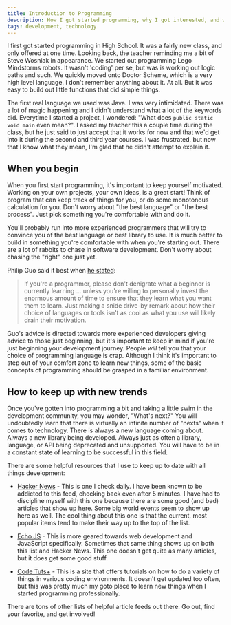```yaml
---
title: Introduction to Programming
description: How I got started programming, why I got interested, and why I continue to program
tags: development, technology
---
```


I first got started programming in High School. It was a fairly new class, and
only offered at one time. Looking back, the teacher reminding me a bit of Steve
Wosniak in appearance. We started out programming Lego Mindstorms robots. It
wasn't 'coding' per se, but was is working out logic paths and such. We quickly
moved onto Doctor Scheme, which is a very high level language. I don't remember
anything about it. At all. But it was easy to build out little functions that
did simple things.

The first real language we used was Java. I was very intimidated. There was a
lot of magic happening and I didn't understand what a lot of the keywords did.
Everytime I started a project, I wondered: "What does `public static void main`
even mean?". I asked my teacher this a couple time during the class, but he just
said to just accept that it works for now and that we'd get into it during the
second and third year courses. I was frustrated, but now that I know what they
mean, I'm glad that he didn't attempt to explain it.

## When you begin

When you first start programming, it's important to keep yourself motivated.
Working on your own projects, your own ideas, is a great start! Think of
program that can keep track of things for you, or do some monotonous calculation
for you. Don't worry about "the best language" or "the best process". Just pick
something you're comfortable with and do it.

You'll probably run into more experienced programmers that will try to convince
you of the best language or best library to use. It is much better to build in
something you're comfortable with when you're starting out. There are a lot of
rabbits to chase in software development. Don't worry about chasing the "right"
one just yet.

Philip Guo said it best when
[he stated](http://pgbovine.net/programmers-talking-to-beginners.htm):

> If you're a programmer, please don't denigrate what a beginner is currently
> learning ... unless you're willing to personally invest the enormous amount of
> time to ensure that they learn what you want them to learn. Just making a
> snide drive-by remark about how their choice of languages or tools isn't as
> cool as what you use will likely drain their motivation.

Guo's advice is directed towards more experienced developers giving advice to
those just beginning, but it's important to keep in mind if you're just
beginning your development journey. People *will* tell you that your choice of
programming language is crap. Although I think it's important to step out of
your comfort zone to learn new things, some of the basic concepts of programming
should be grasped in a familiar environment.

## How to keep up with new trends

Once you've gotten into programming a bit and taking a little swim in the
development community, you may wonder, "What's next?" You will undoubtedly learn
that there is virtually an infinite number of "nexts" when it comes to
technology. There is always a new language coming about. Always a new library
being developed. Always just as often a library, language, or API being
deprecated and unsupported. You will have to be in a constant state of learning
to be successful in this field.

There are some helpful resources that I use to keep up to date with all things
development:

* [Hacker News](https://news.ycombinator.com/news) - This is one I check daily.
I have been known to be addicted to this feed, checking back even after 5
minutes. I have had to discipline myself with this one because there are some
good (and bad) articles that show up here. Some big world events seem to show up
here as well. The cool thing about this one is that the current, most popular
items tend to make their way up to the top of the list.

* [Echo JS](http://www.echojs.com/latest/0) - This is more geared towards web
development and JavaScript specifically. Sometimes that same thing shows up on
both this list and Hacker News. This one doesn't get quite as many articles,
but it does get some good stuff.

* [Code Tuts+](http://code.tutsplus.com/) - This is a site that offers tutorials
on how to do a variety of things in various coding environments. It doesn't get
updated too often, but this was pretty much my goto place to learn new things
when I started programming professionally.

There are tons of other lists of helpful article feeds out there. Go out, find
your favorite, and get involved!


